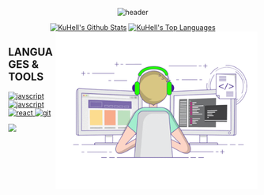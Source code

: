 <div align="center">

![header](https://capsule-render.vercel.app/api?type=soft&color=auto&height=150&section=header&text=KuHell&fontSize=70&animation=twinkling)    

</div>




<div align="center">
    <a href="#"><img alt="KuHell's Github Stats" src="https://github-readme-stats.vercel.app/api?username=KuHell&show_icons=true&include_all_commits=true&count_private=true&theme=react&hide_border=true&bg_color=0D1117&title_color=5ce1e6&icon_color=5ce1e6" height="200"/></a>
    <a href="#"><img alt="KuHell's Top Languages" src="https://github-readme-stats.vercel.app/api/top-langs/?username=KuHell&langs_count=10&layout=compact&theme=react&hide_border=true&bg_color=0D1117&title_color=5ce1e6&icon_color=5ce1e6" height="200"/></a>
    <br/>
</div>

<img align="right" alt="GIF" src="https://github.com/ugleiton/ugleiton/blob/master/coding.gif?raw=true" width="408" height="318" />

## LANGUAGES & TOOLS
<p align="left">
<a href="https://www.w3schools.com/javscript/" target="_blank">
  <img src="https://upload.vectorlogo.zone/logos/javascript/images/239ec8a4-163e-4792-83b6-3f6d96911757.svg" alt="javscript" width="40" height="40"/>
</a> 
<a href="https://www.w3schools.com/javscript/" target="_blank">
  <img src="https://www.vectorlogo.zone/logos/typescriptlang/typescriptlang-icon.svg" alt="javscript" width="40" height="40"/>
</a> 
<a href="https://www.w3schools.com/javscript/" target="_blank">
  <img src="https://www.vectorlogo.zone/logos/reactjs/reactjs-icon.svg" alt="react" width="40" height="40"/>
</a> 
<a href="https://git-scm.com/" target="_blank"> <img src="https://www.vectorlogo.zone/logos/git-scm/git-scm-icon.svg" alt="git" width="40" height="40"/> 
</p>
<img src="https://raw.githubusercontent.com/halfrost/halfrost/master/icons/header_.png">


